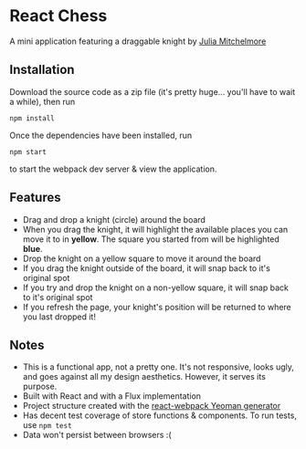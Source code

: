 # React Chess
A mini application featuring a draggable knight by [Julia Mitchelmore](http://juliamitchelmore.com)

## Installation
Download the source code as a zip file (it's pretty huge... you'll have to wait a while), then run

    npm install

Once the dependencies have been installed, run

    npm start
    
to start the webpack dev server & view the application.

## Features

 - Drag and drop a knight (circle) around the board
 - When you drag the knight, it will highlight the available places you can move it to in **yellow**. The square you started from will be highlighted **blue**.
 - Drop the knight on a yellow square to move it around the board
 - If you drag the knight outside of the board, it will snap back to it's original spot
 - If you try and drop the knight on a non-yellow square, it will snap back to it's original spot
 - If you refresh the page, your knight's position will be returned to where you last dropped it!

## Notes

 - This is a functional app, not a pretty one. It's not responsive, looks ugly, and goes against all my design aesthetics. However, it serves its purpose.
 - Built with React and with a Flux implementation
 - Project structure created with the [react-webpack Yeoman generator](https://github.com/newtriks/generator-react-webpack)
 - Has decent test coverage of store functions & components. To run tests, use `npm test`
 - Data won't persist between browsers :(


